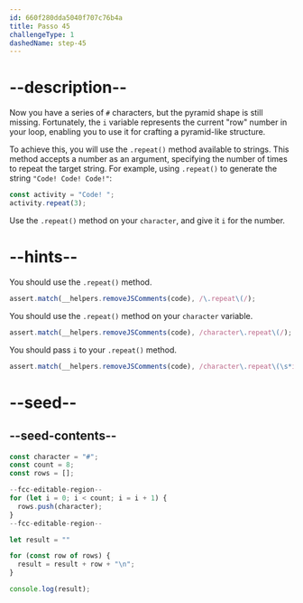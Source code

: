 ```yaml
---
id: 660f280dda5040f707c76b4a
title: Passo 45
challengeType: 1
dashedName: step-45
---
```


# --description--

Now you have a series of `#` characters, but the pyramid shape is still missing. Fortunately, the `i` variable represents the current "row" number in your loop, enabling you to use it for crafting a pyramid-like structure.

To achieve this, you will use the `.repeat()` method available to strings. This method accepts a number as an argument, specifying the number of times to repeat the target string. For example, using `.repeat()` to generate the string `"Code! Code! Code!"`:

```js
const activity = "Code! ";
activity.repeat(3);
```

Use the `.repeat()` method on your `character`, and give it `i` for the number.

# --hints--

You should use the `.repeat()` method.

```js
assert.match(__helpers.removeJSComments(code), /\.repeat\(/);
```

You should use the `.repeat()` method on your `character` variable.

```js
assert.match(__helpers.removeJSComments(code), /character\.repeat\(/);
```

You should pass `i` to your `.repeat()` method.

```js
assert.match(__helpers.removeJSComments(code), /character\.repeat\(\s*i\s*\)/)
```

# --seed--

## --seed-contents--

```js
const character = "#";
const count = 8;
const rows = [];

--fcc-editable-region--
for (let i = 0; i < count; i = i + 1) {
  rows.push(character);
}
--fcc-editable-region--

let result = ""

for (const row of rows) {
  result = result + row + "\n";
}

console.log(result);
```
